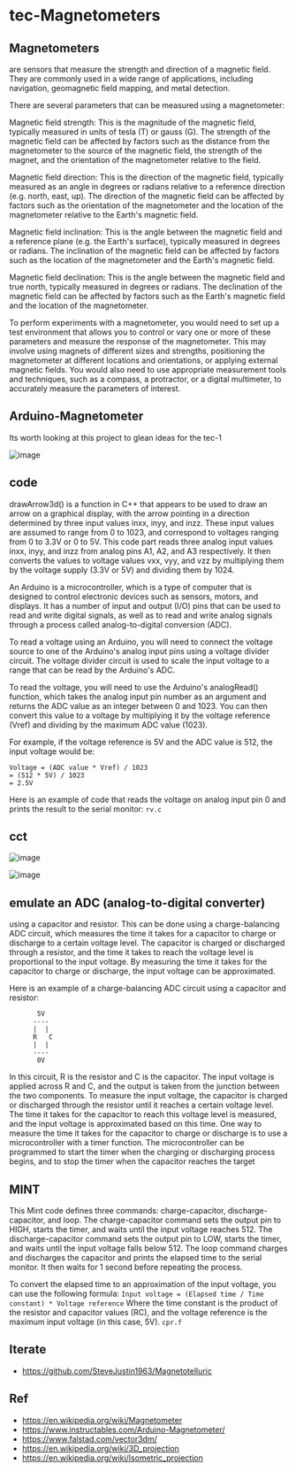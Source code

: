 # tec-Magnetometers

## Magnetometers 
are sensors that measure the strength and direction of a magnetic field. They are commonly used in a wide range of applications, including navigation, geomagnetic field mapping, and metal detection.

There are several parameters that can be measured using a magnetometer:

Magnetic field strength: This is the magnitude of the magnetic field, typically measured in units of tesla (T) or gauss (G). The strength of the magnetic field can be affected by factors such as the distance from the magnetometer to the source of the magnetic field, the strength of the magnet, and the orientation of the magnetometer relative to the field.

Magnetic field direction: This is the direction of the magnetic field, typically measured as an angle in degrees or radians relative to a reference direction (e.g. north, east, up). The direction of the magnetic field can be affected by factors such as the orientation of the magnetometer and the location of the magnetometer relative to the Earth's magnetic field.

Magnetic field inclination: This is the angle between the magnetic field and a reference plane (e.g. the Earth's surface), typically measured in degrees or radians. The inclination of the magnetic field can be affected by factors such as the location of the magnetometer and the Earth's magnetic field.

Magnetic field declination: This is the angle between the magnetic field and true north, typically measured in degrees or radians. The declination of the magnetic field can be affected by factors such as the Earth's magnetic field and the location of the magnetometer.

To perform experiments with a magnetometer, you would need to set up a test environment that allows you to control or vary one or more of these parameters and measure the response of the magnetometer. This may involve using magnets of different sizes and strengths, positioning the magnetometer at different locations and orientations, or applying external magnetic fields. You would also need to use appropriate measurement tools and techniques, such as a compass, a protractor, or a digital multimeter, to accurately measure the parameters of interest.

## Arduino-Magnetometer
Its worth looking at this project to glean ideas for the tec-1 

![image](https://user-images.githubusercontent.com/58069246/210121917-d21dcce7-790e-4749-a5c0-1b8761793f53.png)


## code
drawArrow3d() is a function in C++ that appears to be used to draw an arrow on a graphical display, with the arrow pointing in a direction determined by three input values inxx, inyy, and inzz. These input values are assumed to range from 0 to 1023, and correspond to voltages ranging from 0 to 3.3V or 0 to 5V. This code part reads three analog input values inxx, inyy, and inzz from analog pins A1, A2, and A3 respectively. It then converts the values to voltage values vxx, vyy, and vzz by multiplying them by the voltage supply (3.3V or 5V) and dividing them by 1024.

An Arduino is a microcontroller, which is a type of computer that is designed to control electronic devices such as sensors, motors, and displays. It has a number of input and output (I/O) pins that can be used to read and write digital signals, as well as to read and write analog signals through a process called analog-to-digital conversion (ADC).

To read a voltage using an Arduino, you will need to connect the voltage source to one of the Arduino's analog input pins using a voltage divider circuit. The voltage divider circuit is used to scale the input voltage to a range that can be read by the Arduino's ADC.

To read the voltage, you will need to use the Arduino's analogRead() function, which takes the analog input pin number as an argument and returns the ADC value as an integer between 0 and 1023. You can then convert this value to a voltage by multiplying it by the voltage reference (Vref) and dividing by the maximum ADC value (1023).

For example, if the voltage reference is 5V and the ADC value is 512, the input voltage would be:
```
Voltage = (ADC value * Vref) / 1023
= (512 * 5V) / 1023
= 2.5V
```
Here is an example of code that reads the voltage on analog input pin 0 and prints the result to the serial monitor: ```rv.c```

## cct

![image](https://user-images.githubusercontent.com/58069246/210121928-655f1641-a7d0-48df-80a9-3509c9b9a152.png)

![image](https://user-images.githubusercontent.com/58069246/210121943-2ef4d2bf-0bf1-4e99-be4d-70f6dd9ac0cd.png)


## emulate an ADC (analog-to-digital converter) 
using a capacitor and resistor. This can be done using a charge-balancing ADC circuit, which measures the time it takes for a capacitor to charge or discharge to a certain voltage level. The capacitor is charged or discharged through a resistor, and the time it takes to reach the voltage level is proportional to the input voltage. By measuring the time it takes for the capacitor to charge or discharge, the input voltage can be approximated.

Here is an example of a charge-balancing ADC circuit using a capacitor and resistor:
```
       5V
      ----
      |  |
      R   C
      |  |
      ----
       0V
```
In this circuit, R is the resistor and C is the capacitor. The input voltage is applied across R and C, and the output is taken from the junction between the two components. To measure the input voltage, the capacitor is charged or discharged through the resistor until it reaches a certain voltage level. The time it takes for the capacitor to reach this voltage level is measured, and the input voltage is approximated based on this time. One way to measure the time it takes for the capacitor to charge or discharge is to use a microcontroller with a timer function. The microcontroller can be programmed to start the timer when the charging or discharging process begins, and to stop the timer when the capacitor reaches the target

## MINT
This Mint code defines three commands: charge-capacitor, discharge-capacitor, and loop. The charge-capacitor command sets the output pin to HIGH, starts the timer, and waits until the input voltage reaches 512. The discharge-capacitor command sets the output pin to LOW, starts the timer, and waits until the input voltage falls below 512. The loop command charges and discharges the capacitor and prints the elapsed time to the serial monitor. It then waits for 1 second before repeating the process.

To convert the elapsed time to an approximation of the input voltage, you can use the following formula:
```Input voltage = (Elapsed time / Time constant) * Voltage reference```
Where the time constant is the product of the resistor and capacitor values (RC), and the voltage reference is the maximum input voltage (in this case, 5V).
```cpr.f```



## Iterate
- https://github.com/SteveJustin1963/Magnetotelluric



## Ref
- https://en.wikipedia.org/wiki/Magnetometer
- https://www.instructables.com/Arduino-Magnetometer/
- https://www.falstad.com/vector3dm/
- https://en.wikipedia.org/wiki/3D_projection
- https://en.wikipedia.org/wiki/Isometric_projection

